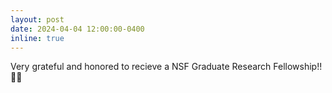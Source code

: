 ```yaml
---
layout: post
date: 2024-04-04 12:00:00-0400
inline: true
---
```

Very grateful and honored to recieve a NSF Graduate Research Fellowship!! 🪩🥳
